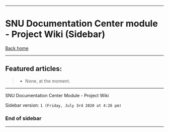 
***

# SNU Documentation Center module - Project Wiki (Sidebar)

[Back home](https://github.com/seanpm2001/SNU_DocumentationCenter/wiki/)

***

## Featured articles:

> * None, at the moment.

***

SNU Documentation Center Module - Project Wiki

Sidebar version: `1 (Friday, July 3rd 2020 at 4:26 pm)`

### End of sidebar

***
